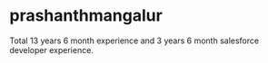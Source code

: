 # prashanthmangalur
Total 13 years 6 month experience and 3 years 6 month salesforce developer experience.

